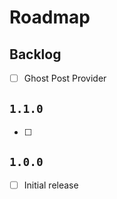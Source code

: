 # Roadmap

## Backlog

- [ ] Ghost Post Provider

## `1.1.0`

- [ ] 

## `1.0.0`

- [ ] Initial release
